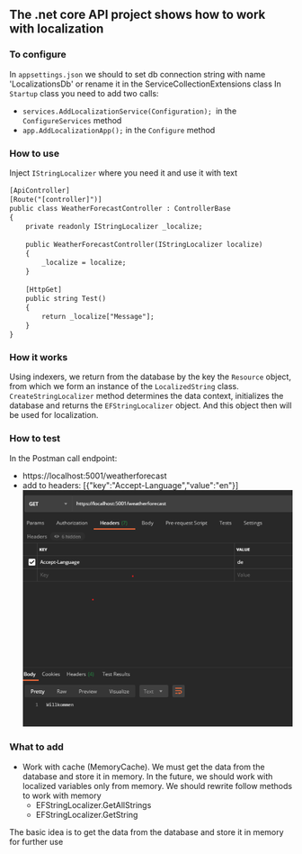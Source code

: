## The .net core API project shows how to work with localization

### To configure
In `appsettings.json` we should to set db connection string with name 'LocalizationsDb' or rename it in the ServiceCollectionExtensions class
In `Startup` class you need to add two calls:
 * `services.AddLocalizationService(Configuration); `in the `ConfigureServices` method
 * `app.AddLocalizationApp();` in the `Configure` method

### How to use

Inject `IStringLocalizer` where you need it and use it with text

    [ApiController]
    [Route("[controller]")]
    public class WeatherForecastController : ControllerBase
    {
        private readonly IStringLocalizer _localize;

        public WeatherForecastController(IStringLocalizer localize)
        {
            _localize = localize;
        }
        
        [HttpGet]
        public string Test()
        {
            return _localize["Message"];
        }
    }

### How it works
Using indexers, we return from the database by the key the `Resource` object, from which we form an instance of the `LocalizedString` class.
`CreateStringLocalizer` method determines the data context, initializes the database and returns the `EFStringLocalizer` object.
And this object then will be used for localization.

### How to test
In the Postman call endpoint:
 * https://localhost:5001/weatherforecast
 * add to headers: [{"key":"Accept-Language","value":"en"}]
 ![alt text](https://github.com/BorzovVictor/LocalizeApi/blob/master/LocalizeApi/docs/Annotation.png)
 
### What to add
 * Work with cache (MemoryCache). We must get the data from the database and store it in memory. In the future, we should work with localized variables only from memory. We should rewrite follow methods to work with memory 
    * EFStringLocalizer.GetAllStrings
    * EFStringLocalizer.GetString
    
 The basic idea is to get the data from the database and store it in memory for further use 
